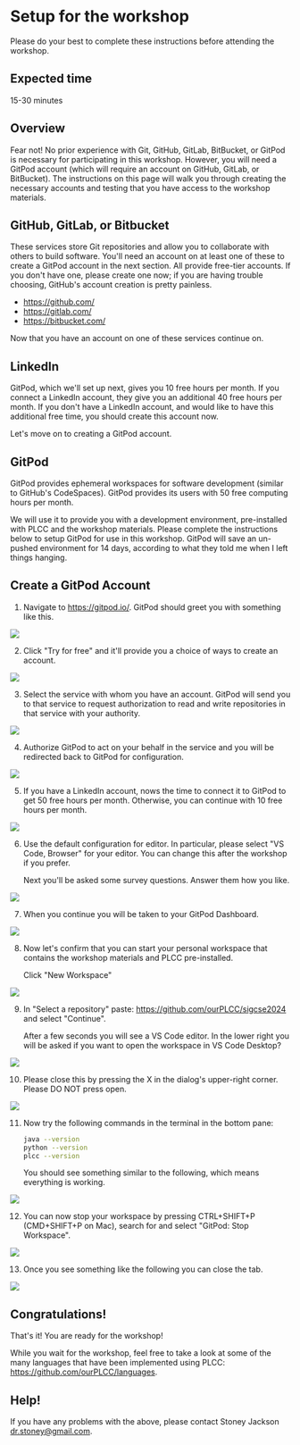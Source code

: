 # Setup for the workshop

Please do your best to complete these instructions before attending
the workshop.

## Expected time

15-30 minutes

## Overview

Fear not! No prior experience with Git, GitHub, GitLab, BitBucket, or
GitPod is necessary for participating in this workshop. However, you
will need a GitPod account (which will require an account on GitHub,
GitLab, or BitBucket). The instructions on this page will walk you
through creating the necessary accounts and testing that you have access
to the workshop materials.

## GitHub, GitLab, or Bitbucket

These services store Git repositories and allow you to collaborate with
others to build software. You'll need an account on at least one of these
to create a GitPod account in the next section. All provide free-tier accounts.
If you don't have one, please create one now; if you are having trouble
choosing, GitHub's account creation is pretty painless.

* <https://github.com/>
* <https://gitlab.com/>
* <https://bitbucket.com/>

Now that you have an account on one of these services continue on.

## LinkedIn

GitPod, which we'll set up next, gives you 10 free hours per month.
If you connect a LinkedIn account, they give you an additional 40 free
hours per month. If you don't have a LinkedIn account, and would like to
have this additional free time, you should create this account now.

Let's move on to creating a GitPod account.

## GitPod

GitPod provides ephemeral workspaces for software development (similar
to GitHub's CodeSpaces). GitPod provides its users with 50 free computing
hours per month.

We will use it to provide you with a development environment, pre-installed
with PLCC and the workshop materials. Please complete the instructions
below to setup GitPod for use in this workshop. GitPod will save an un-pushed
environment for 14 days, according to what they told me when I left things hanging.

## Create a GitPod Account 

1. Navigate to <https://gitpod.io/>. GitPod should greet you with something
like this.

![](images/01-gitpod-home.jpg)

2. Click "Try for free" and it'll provide you a choice of ways to create
an account.

![](images/02-choose-github.jpg)

3. Select the service with whom you have an account. GitPod will send you to that service to request authorization to read and write repositories in that service with your authority.

![](images/03-authorize.jpg)

4. Authorize GitPod to act on your behalf in the service and you will
be redirected back to GitPod for configuration.

![](images/linkedin.jpg)

5. If you have a LinkedIn account, nows the time to
connect it to GitPod to get 50 free hours per month. Otherwise, you can continue with 10 free hours per
month.

![](images/04-choose-editor.jpg)

6. Use the default configuration for editor. In particular, please
select "VS Code, Browser" for your editor. You can change this after
the workshop if you prefer.

    Next you'll be asked some survey questions. Answer them how you like.

![](images/05-why.jpg)

7. When you continue you will be taken to your GitPod Dashboard.

![](images/06-choose-or-make-workspace.jpg)

8. Now let's confirm that you can start your personal workspace that
contains the workshop materials and PLCC pre-installed.

    Click "New Workspace"

![](images/07-identify-repo.jpg)

9. In "Select a repository" paste: https://github.com/ourPLCC/sigcse2024
    and select "Continue".
    
    After a few seconds you will see a VS Code editor. In the lower right
    you will be asked if you want to open the workspace in VS Code
    Desktop?
    

![](images/08-choose-VS.jpg)

10. Please close this by pressing the X in the dialog's upper-right corner. Please DO NOT press open.

![](images/09-initial-workspace.jpg)

11. Now try the following commands in the terminal in the bottom pane:

    ```bash
    java --version
    python --version
    plcc --version
    ```

    You should see something similar to the following, which means everything
    is working.

![](images/11-verify-setup-in-bash.jpg)

12. You can now stop your workspace by pressing CTRL+SHIFT+P (CMD+SHIFT+P on Mac), search for and select "GitPod: Stop Workspace".

![](images/12-stop-workspace.png)

13. Once you see something like the following you can close the tab.

![](images/13-stopped.png)

## Congratulations!

That's it! You are ready for the workshop!

While you wait for the workshop, feel free to take a look at some of the
many languages that have been implemented using PLCC:
<https://github.com/ourPLCC/languages>.

## Help!

If you have any problems with the above, please contact Stoney Jackson <dr.stoney@gmail.com>.
